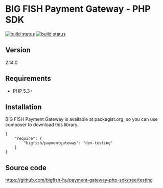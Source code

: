 # BIG FISH Payment Gateway - PHP SDK

[![build status](https://gitlab.big.hu/payment-gateway/sdk-php/badges/master/build.svg)](https://gitlab.big.hu/payment-gateway/sdk-php/commits/master)
[![build status](https://gitlab.big.hu/payment-gateway/sdk-php/badges/testing/build.svg)](https://gitlab.big.hu/payment-gateway/sdk-php/commits/testing)

## Version

2.14.0

## Requirements

 * PHP 5.3+

## Installation

BIG FISH Payment Gateway is available at packagist.org, so you can use composer to download this library.

```
{
    "require": {
        "bigfish/paymentgateway": "dev-testing"
    }
}
```

## Source code

https://github.com/bigfish-hu/payment-gateway-php-sdk/tree/testing

